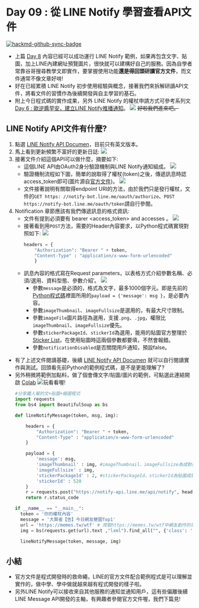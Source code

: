 # Day 09 : 從 LINE Notify 學習查看API文件

[![hackmd-github-sync-badge](https://hackmd.io/dRUiUno2RP-XexQ0TTnCig/badge)](https://hackmd.io/dRUiUno2RP-XexQ0TTnCig)


- 上篇 [Day 8](https://ithelp.ithome.com.tw/articles/10234115) 內容已經可以成功運行 LINE Notify 範例，如果再包含文字、貼圖，加上LINE內建網址預覽圖片，很快就可以建構好自己的服務。因為自學者常靠谷哥搜尋教學文即實作，要掌握使用功能**還是得回頭研讀官方文件**，而文件通常不像文章好啃!
- 好在已經累積 LINE Notify 初步使用經驗與概念，接著我們來拆解研讀API文件，將看文件的習慣作為後續開發與自主學習的基石。
- 附上今日程式碼的實作成果，另外 LINE Notify 的權杖申請方式可參考系列文 [Day 6 : 歐逆醬早安，建立LINE Notify推播通知](https://ithelp.ithome.com.tw/articles/10233841)。
  ![](https://i.imgur.com/v5KOVVH.png)
  ~~好啦我們進來吧。~~
## LINE Notify API文件有什麼?
1. 點選 [LINE Notify API Documen](https://notify-bot.line.me/doc/en/)，目前只有英文版本。
2. 馬上看到更新頻繁不富奸的更新日誌:
   ![](https://i.imgur.com/gBQ7O8T.png)
3. 接著文件介紹這個API可以做什麼，摘要如下:
    - 這個LINE API由OAuth2身分驗證機制與LINE Notify通知組成。
   ![](https://i.imgur.com/mqdp8RQ.png)
   - 驗證機制流程如下圖，簡單的說取得了權杖(token)之後，傳遞訊息時認access_token即可(圖片源自[官方文件](https://notify-bot.line.me/doc/en/))。
     ![](https://i.imgur.com/f6m8i8z.png)
    - 文件接著說明有關取得endpoint URI的方法，由於我們只是發行權杖，文件的`GET https: //notify-bot.line.me/oauth/authorize`、`POST https://notify-bot.line.me/oauth/token`請自行參閱。
4. Notification 章節應該有我們傳遞訊息的格式資訊:
    - 文件有提到必須要有 bearer <access_token> and accesses 。
      ![](https://i.imgur.com/0c8kVqp.png)
    - 接著看到用`POST`方法，需要的Header內容要求，以Python程式碼實現對照如下:
      ![](https://i.imgur.com/udGrwbt.png)   
        ```python
        headers = {
            "Authorization": "Bearer " + token, 
            "Content-Type" : "application/x-www-form-urlencoded"
            }
        ```
    - 訊息內容的格式寫在Request parameters，以表格方式介紹參數名稱、必須/選用、資料型態、參數介紹‵。
      ![](https://i.imgur.com/6lVg7c8.png)
      - 參數`message`是必須的，格式為文字，最多1000個字元。即是先前的[Python程式碼](https://is.gd/DxYF2P)裡面所用的`payload = {'message': msg }`，是必要內容。
      - 參數`imageThumbnail`、`imageFullsize`是選用的，有最大尺寸限制。
      - 參數`imageFile`圖片路徑為選用，支援`.png`、`.jpg`，權限比`imageThumbnail`、`imageFullsize`優先。
      - 參數`stickerPackageId`、`stickerId`為選用，能用的貼圖官方整理於[Sticker List](https://devdocs.line.me/files/sticker_list.pdf)，在使用貼圖時這兩個參數都要填，不然會報錯。
      - 參數`notificationDisabled`是否關閉用戶通知，預設false。

- 有了上述文件閱讀基礎，後續 [LINE Notify API Documen](https://notify-bot.line.me/doc/en/) 就可以自行閱讀實作與測試。回頭看先前Python的範例程式碼，是不是更能理解了?
- 另外稍微將範例加點料，做了個會傳文字/貼圖/圖片的範例，可點選此連結開啟 [Colab](https://is.gd/DxYF2P) [![](https://i.imgur.com/pQnQ4tG.png)](https://is.gd/DxYF2P)玩看看喔!
    ```python
    #分享鐵人幫的文+貼圖+縮圖程式
    import requests
    from bs4 import BeautifulSoup as bs 

    def lineNotifyMessage(token, msg, img):

        headers = {
            "Authorization": "Bearer " + token, 
            "Content-Type" : "application/x-www-form-urlencoded"
        }

        payload = {
            'message': msg,
            'imageThumbnail' : img, #imageThumbnail、imageFullsize為成對的圖片，各有尺寸大小
            'imageFullsize' : img,
            'stickerPackageId' : 2, #stickerPackageId、stickerId為貼圖成對的編號，參閱Line Sticker List
            'stickerId' : 520
        }
        r = requests.post("https://notify-api.line.me/api/notify", headers = headers, params = payload)
        return r.status_code

    if __name__ == "__main__":
      token = '你的權杖內容'
      message = '大賢者【告】今日網友梗圖Top1'
      url = 'https://memes.tw/wtf' # 爬取https://memes.tw/wtf中網友創作的第一張梗圖
      img = bs(requests.get(url).text ,"lxml").find_all("", {'class': 'img-fluid'})[0]['data-src']

      lineNotifyMessage(token, message, img)
    ```
    

## 小結
- 官方文件是程式開發時的救命繩，LINE的官方文件配合範例程式是可以理解並實作的，做中學、學中做就越來越有程式開發的樣子啦。
- 另外LINE Notify可以接收來自其他服務的通知並通知用戶，這有些偏離後續LINE Message API開發的主軸，有興趣者參閱官方文件喔，我們下篇見!

